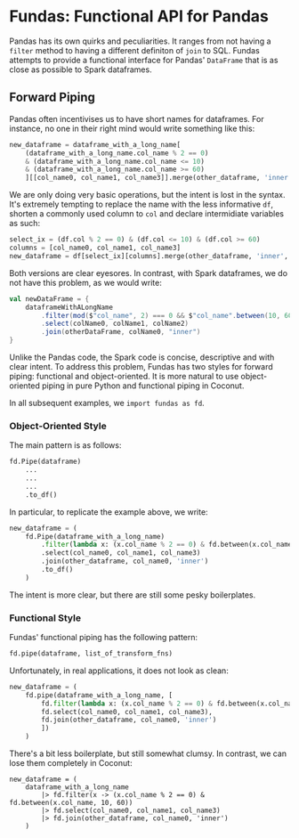# Fundas: Functional API for Pandas

Pandas has its own quirks and peculiarities. It ranges from not having a `filter` method to having a different definiton of `join` to SQL. Fundas attempts to provide a functional interface for Pandas' `DataFrame` that is as close as possible to Spark dataframes.

## Forward Piping

Pandas often incentivises us to have short names for dataframes. For instance, no one in their right mind would write something like this:

```python
new_dataframe = dataframe_with_a_long_name[
    (dataframe_with_a_long_name.col_name % 2 == 0)
    & (dataframe_with_a_long_name.col_name <= 10)
    & (dataframe_with_a_long_name.col_name >= 60)
    ][[col_name0, col_name1, col_name3]].merge(other_dataframe, 'inner', [col_name0])
```

We are only doing very basic operations, but the intent is lost in the syntax. It's extremely tempting to replace the name with the less informative `df`, shorten a commonly used column to `col` and declare intermidiate variables as such:

```python
select_ix = (df.col % 2 == 0) & (df.col <= 10) & (df.col >= 60)
columns = [col_name0, col_name1, col_name3]
new_dataframe = df[select_ix][columns].merge(other_dataframe, 'inner', [col_name0])
```

Both versions are clear eyesores. In contrast, with Spark dataframes, we do not have this problem, as we would write:

```scala
val newDataFrame = {
    dataframeWithALongName
        .filter(mod($"col_name", 2) === 0 && $"col_name".between(10, 60))
        .select(colName0, colName1, colName2)
        .join(otherDataFrame, colName0, "inner")
}
```

Unlike the Pandas code, the Spark code is concise, descriptive and with clear intent. To address this problem, Fundas has two styles for forward piping: functional and object-oriented. It is more natural to use object-oriented piping in pure Python and functional piping in Coconut.

In all subsequent examples, we `import fundas as fd`.

### Object-Oriented Style

The main pattern is as follows:

```python
fd.Pipe(dataframe)
    ...
    ...
    ...
    .to_df()
```

In particular, to replicate the example above, we write:

```python
new_dataframe = (
    fd.Pipe(dataframe_with_a_long_name)
        .filter(lambda x: (x.col_name % 2 == 0) & fd.between(x.col_name, 10, 60))
        .select(col_name0, col_name1, col_name3)
        .join(other_dataframe, col_name0, 'inner')
        .to_df()
    )
```

The intent is more clear, but there are still some pesky boilerplates.

### Functional Style

Fundas' functional piping has the following pattern:

```python
fd.pipe(dataframe, list_of_transform_fns)
```

Unfortunately, in real applications, it does not look as clean:

```python
new_dataframe = (
    fd.pipe(dataframe_with_a_long_name, [
        fd.filter(lambda x: (x.col_name % 2 == 0) & fd.between(x.col_name, 10, 60)),
        fd.select(col_name0, col_name1, col_name3),
        fd.join(other_dataframe, col_name0, 'inner')
        ])
    )
```

There's a bit less boilerplate, but still somewhat clumsy. In contrast, we can lose them completely in Coconut:

```coconut
new_dataframe = (
    dataframe_with_a_long_name
        |> fd.filter(x -> (x.col_name % 2 == 0) & fd.between(x.col_name, 10, 60))
        |> fd.select(col_name0, col_name1, col_name3)
        |> fd.join(other_dataframe, col_name0, 'inner')
    )
```
